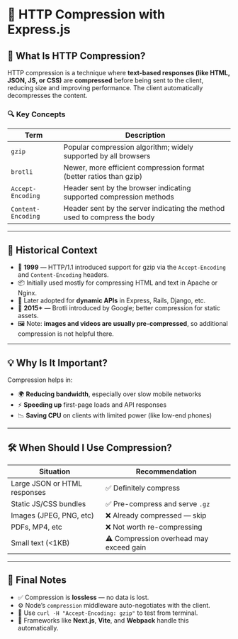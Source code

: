 # 📘 HTTP Compression with Express.js

## 🧠 What Is HTTP Compression?

HTTP compression is a technique where **text-based responses (like HTML, JSON, JS, or CSS)** are **compressed** before being sent to the client, reducing size and improving performance. The client automatically decompresses the content.

### 🔍 Key Concepts

| Term               | Description                                                               |
| ------------------ | ------------------------------------------------------------------------- |
| `gzip`             | Popular compression algorithm; widely supported by all browsers           |
| `brotli`           | Newer, more efficient compression format (better ratios than gzip)        |
| `Accept-Encoding`  | Header sent by the browser indicating supported compression methods       |
| `Content-Encoding` | Header sent by the server indicating the method used to compress the body |

---

## 🧾 Historical Context

- 📅 **1999** — HTTP/1.1 introduced support for gzip via the `Accept-Encoding` and `Content-Encoding` headers.
- 📦 Initially used mostly for compressing HTML and text in Apache or Nginx.
- 🧪 Later adopted for **dynamic APIs** in Express, Rails, Django, etc.
- 🧬 **2015+** — Brotli introduced by Google; better compression for static assets.
- 🖼️ Note: **images and videos are usually pre-compressed**, so additional compression is not helpful there.

---

## 💡 Why Is It Important?

Compression helps in:

- 🌍 **Reducing bandwidth**, especially over slow mobile networks
- ⚡ **Speeding up** first-page loads and API responses
- 📉 **Saving CPU** on clients with limited power (like low-end phones)

---

## 🛠️ When Should I Use Compression?

| Situation                    | Recommendation                          |
| ---------------------------- | --------------------------------------- |
| Large JSON or HTML responses | ✅ Definitely compress                  |
| Static JS/CSS bundles        | ✅ Pre-compress and serve `.gz`         |
| Images (JPEG, PNG, etc)      | ❌ Already compressed — skip            |
| PDFs, MP4, etc               | ❌ Not worth re-compressing             |
| Small text (<1KB)            | ⚠️ Compression overhead may exceed gain |

---

## 📌 Final Notes

- ✅ Compression is **lossless** — no data is lost.
- ⚙️ Node’s `compression` middleware auto-negotiates with the client.
- 🧪 Use `curl -H "Accept-Encoding: gzip"` to test from terminal.
- 🏁 Frameworks like **Next.js**, **Vite**, and **Webpack** handle this automatically.
